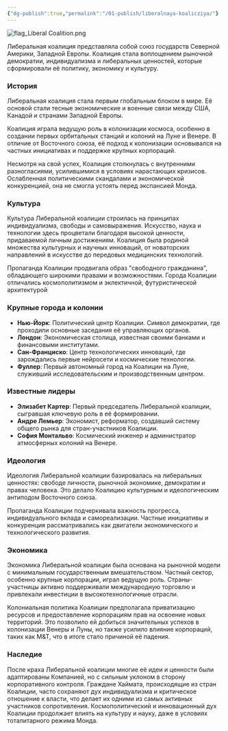 ```yaml
---
{"dg-publish":true,"permalink":"/01-publish/liberalnaya-koalicziya/"}
---
```


![flag_Liberal Coalition.png](/img/user/07.%20files/flag_Liberal%20Coalition.png)

Либеральная коалиция представляла собой союз государств Северной Америки, Западной Европы. Коалиция стала воплощением рыночной демократии, индивидуализма и либеральных ценностей, которые сформировали её политику, экономику и культуру.

### История

Либеральная коалиция стала первым глобальным блоком в мире. Её основой стали тесные экономические и военные связи между США, Канадой и странами Западной Европы. 

Коалиция играла ведущую роль в колонизации космоса, особенно в создании первых орбитальных станций и колоний на Луне и Венере. В отличие от Восточного союза, её подход к колонизации основывался на частных инициативах и поддержке крупных корпораций.

Несмотря на свой успех, Коалиция столкнулась с внутренними разногласиями, усилившимися в условиях нарастающих кризисов. Ослабленная политическими скандалами и экономической конкуренцией, она не смогла устоять перед экспансией Монда.

### Культура

Культура Либеральной коалиции строилась на принципах индивидуализма, свободы и самовыражения. Искусство, наука и технологии здесь процветали благодаря высокой ценности, придаваемой личным достижениям. Коалиция была родиной множества культурных и научных инноваций, от новаторских направлений в искусстве до передовых медицинских технологий.

Пропаганда Коалиции продвигала образ "свободного гражданина", обладающего широкими правами и возможностями. Города Коалиции отличались космополитизмом и эклектичной, футуристической архитектурой

### Крупные города и колонии

- **Нью-Йорк**: Политический центр Коалиции. Символ демократии, где проходили основные заседания её управляющих органов.
- **Лондон**: Экономическая столица, известная своими банками и финансовыми институтами.
- **Сан-Франциско**: Центр технологических инноваций, где зарождались первые нейросети и космические технологии.
- **Фуллер**: Первый автономный город на Коалиции на Луне, служивший исследовательским и производственным центром.

### Известные лидеры

- **Элизабет Картер**: Первый председатель Либеральной коалиции, сыгравшая ключевую роль в её формировании.
- **Андре Лемьер**: Экономист, реформатор, создавший систему общего рынка для стран-участников Коалиции.
- **София Монтальво**: Космический инженер и администратор атмосферных колоний на Венере.

### Идеология

Идеология Либеральной коалиции базировалась на либеральных ценностях: свободе личности, рыночной экономике, демократии и правах человека. Это делало Коалицию культурным и идеологическим антиподом Восточного союза.

Пропаганда Коалиции подчеркивала важность прогресса, индивидуального вклада и самореализации. Частные инициативы и конкуренция рассматривались как двигатели экономического и технологического развития.

### Экономика

Экономика Либеральной коалиции была основана на рыночной модели с минимальным государственным вмешательством. Частный сектор, особенно крупные корпорации, играл ведущую роль. Страны-участницы активно поддерживали международную торговлю и привлекали инвестиции в высокотехнологичные отрасли.

Колониальная политика Коалиции предполагала приватизацию ресурсов и предоставление корпорациям прав на освоение новых территорий. Это позволило ей добиться значительных успехов в колонизации Венеры и Луны, но также усилило влияние корпораций, таких как M&T, что в итоге стало причиной её падения.

### Наследие

После краха Либеральной коалиции многие её идеи и ценности были адаптированы Компанией, но с сильным уклоном в сторону корпоративного контроля. Граждане Хаймата, происходящие из стран Коалиции, часто сохраняют дух индивидуализма и критическое отношение к власти, что делает их одними из самых активных участников сопротивления. Космополитический и инновационный дух Коалиции продолжает влиять на культуру и науку, даже в условиях тоталитарного режима Монда.